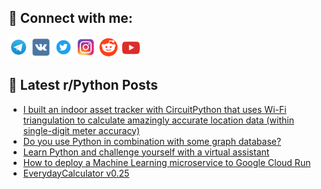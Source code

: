 ## 🔎 Connect with me:
[<img src="https://github.com/bullbesh/bullbesh/blob/main/images/Telegram.png" width="32" height="32" />](https://t.me/bullbesh)
[<img src="https://github.com/bullbesh/bullbesh/blob/main/images/VK.png" width="32" height="32" />](https://vk.com/bullbesh)
[<img src="https://github.com/bullbesh/bullbesh/blob/main/images/Twitter.png" width="32" height="32" />](https://twitter.com/bullbesh1)
[<img src="https://github.com/bullbesh/bullbesh/blob/main/images/Instagram.png" width="32" height="32" />](https://www.instagram.com/bullbesh)
[<img src="https://github.com/bullbesh/bullbesh/blob/main/images/Reddit.png" width="32" height="32" />](https://www.reddit.com/user/bullbesh)
[<img src="https://github.com/bullbesh/bullbesh/blob/main/images/YouTube.png" width="32" height="32" />](https://www.youtube.com/channel/UCtfjRs6uzgq5mfm8S06WTcg)

## 📕 Latest r/Python Posts
<!-- BLOG-POST-LIST:START -->
- [I built an indoor asset tracker with CircuitPython that uses Wi-Fi triangulation to calculate amazingly accurate location data &lpar;within single-digit meter accuracy&rpar;](https://www.reddit.com/r/Python/comments/x37doh/i_built_an_indoor_asset_tracker_with/)
- [Do you use Python in combination with some graph database?](https://www.reddit.com/r/Python/comments/x376eg/do_you_use_python_in_combination_with_some_graph/)
- [Learn Python and challenge yourself with a virtual assistant](https://www.reddit.com/r/Python/comments/x35aix/learn_python_and_challenge_yourself_with_a/)
- [How to deploy a Machine Learning microservice to Google Cloud Run](https://www.reddit.com/r/Python/comments/x350zn/how_to_deploy_a_machine_learning_microservice_to/)
- [EverydayCalculator v0.25](https://www.reddit.com/r/Python/comments/x34dqm/everydaycalculator_v025/)
<!-- BLOG-POST-LIST:END -->
